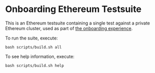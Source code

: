 Onboarding Ethereum Testsuite
=====================
This is an Ethereum testsuite containing a single test against a private Ethereum cluster, used as part of [the onboarding experience](https://github.com/kurtosis-tech/kurtosis-onboarding-experience).

To run the suite, execute:

```
bash scripts/build.sh all
```

To see help information, execute:

```
bash scripts/build.sh help
```
